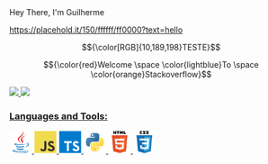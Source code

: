 <div color="blue">Hey There, I'm Guilherme</div>

https://placehold.it/150/ffffff/ff0000?text=hello

$${\color[RGB]{10,189,198}TESTE}$$

$${\color{red}Welcome \space \color{lightblue}To \space \color{orange}Stackoverflow}$$

<div>
  <a href="https://github.com/guilherme-hl1ma">
  <img loading="lazy" height="180em" src="https://github-readme-stats.vercel.app/api?username=guilherme-hl1ma&show_icons=true&theme=tokyonight"/>
  <img loading="lazy" height="180em" src="https://github-readme-stats.vercel.app/api/top-langs/?username=guilherme-hl1ma&layout=compact&langs_count=7&theme=tokyonight"/>
</div>

<h3 align="left">Languages and Tools:</h3>
<p align="left"> 
  </a> 
    <a href="https://www.java.com" target="_blank" rel="noreferrer"> 
      <img src="https://raw.githubusercontent.com/devicons/devicon/master/icons/java/java-original.svg" alt="java" width="40" height="40"/> 
    </a> 
    <a href="https://developer.mozilla.org/en-US/docs/Web/JavaScript" target="_blank" rel="noreferrer"> 
      <img src="https://raw.githubusercontent.com/devicons/devicon/master/icons/javascript/javascript-original.svg" alt="javascript" width="40" height="40"/> 
    </a> 
    <a href="https://www.typescriptlang.org/" target="_blank" rel="noreferrer">
      <img src="https://raw.githubusercontent.com/devicons/devicon/master/icons/typescript/typescript-original.svg" alt="typescript" width="40" height="40"/>
    </a> 
    <a href="https://www.python.org" target="_blank" rel="noreferrer"> 
      <img src="https://raw.githubusercontent.com/devicons/devicon/master/icons/python/python-original.svg" alt="python" width="40" height="40"/> 
    </a>   
    <a href="https://www.w3.org/html/" target="_blank" rel="noreferrer">
      <img src="https://raw.githubusercontent.com/devicons/devicon/master/icons/html5/html5-original-wordmark.svg" alt="html5" width="40" height="40"/> 
    </a>  
    <a href="https://www.w3schools.com/css/" target="_blank" rel="noreferrer"> 
      <img src="https://raw.githubusercontent.com/devicons/devicon/master/icons/css3/css3-original-wordmark.svg" alt="css3" width="40" height="40"/>
</p>

